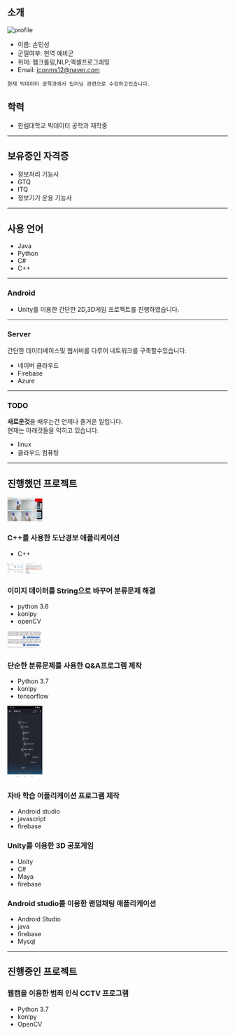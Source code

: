 ## 소개
![profile](https://github.com/iconms12/markdown_homework/blob/master/resume/resume.PNG?raw=true)
- 이름: 손민성
- 군필여부: 현역 예비군
- 취미: 웹크롤링,NLP,엑셀프로그래밍
- Email: iconms12@naver.com

```
현재 빅데이터 공학과에서 딥러닝 관련으로 수강하고있습니다.

```
## 학력
- 한림대학교 빅데이터 공학과 재학중
---

## 보유중인 자격증
- 정보처리 기능사
- GTQ
- ITQ
- 정보기기 운용 기능사
---
## 사용 언어
- Java
- Python
- C#
- C++
---
### Android
- Unity를 이용한 간단한 2D,3D게임 프로젝트를 진행하였습니다.

---
### Server
간단한 데이터베이스및 웹서버를 다루어 네트워크를 구축할수있습니다.
- 네이버 클라우드
- Firebase
- Azure
---
### TODO
**새로운것**을 배우는건 언제나 즐거운 일입니다. <br/>
현재는 아래것들을 익히고 있습니다.
- linux
- 클라우드 컴퓨팅

---

## 진행했던 프로젝트
<img src='./resume/project1.jpg' width="80" />

### **C++를 사용한 도난경보 애플리케이션**
- C++

<img src='./resume/project2.jpg' width="80" />

### **이미지 데이터를 String으로 바꾸어 분류문제 해결**
- python 3.6
- konlpy
- openCV

<img src='./resume/project3.jpg' width="80" />

### **단순한 분류문제를 사용한 Q&A프로그램 제작**
- Python 3.7
- konlpy
- tensorflow

<img src='./resume/1.jpg' width="80" />

### **자바 학습 어플리케이션 프로그램 제작**
- Android studio
- javascript
- firebase

### **Unity를 이용한 3D 공포게임**
- Unity
- C#
- Maya
- firebase

### **Android studio를 이용한 랜덤채팅 애플리케이션**
- Android Studio
- java
- firebase
- Mysql


---

## 진행중인 프로젝트

### 웹캠을 이용한 범죄 인식 CCTV 프로그램 
- Python 3.7
- konlpy
- OpenCV

